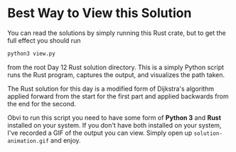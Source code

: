 # Best Way to View this Solution

You can read the solutions by simply running this Rust crate, but to get the full effect you should run 
```bash
python3 view.py
```
from the root Day 12 Rust solution directory.  This is a simply Python script runs the Rust program, captures the output, and visualizes the path taken.

The Rust solution for this day is a modified form of Dijkstra's algorithm applied forward from the start for the first part and applied backwards from the end for the second.

Obvi to run this script you need to have some form of **Python 3** and **Rust** installed on your system.  If you don't have both installed on your system, I've recorded a GIF of the output you can view.  Simply open up `solution-animation.gif` and enjoy.
